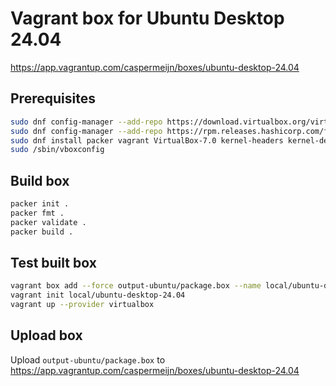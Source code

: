 # Vagrant box for Ubuntu Desktop 24.04

https://app.vagrantup.com/caspermeijn/boxes/ubuntu-desktop-24.04

## Prerequisites

```bash
sudo dnf config-manager --add-repo https://download.virtualbox.org/virtualbox/rpm/fedora/virtualbox.repo
sudo dnf config-manager --add-repo https://rpm.releases.hashicorp.com/fedora/hashicorp.repo
sudo dnf install packer vagrant VirtualBox-7.0 kernel-headers kernel-devel dkms
sudo /sbin/vboxconfig
```

## Build box

```bash
packer init .
packer fmt .
packer validate .
packer build .
```

## Test built box

```bash
vagrant box add --force output-ubuntu/package.box --name local/ubuntu-desktop-24.04
vagrant init local/ubuntu-desktop-24.04
vagrant up --provider virtualbox
```

## Upload box

Upload `output-ubuntu/package.box` to https://app.vagrantup.com/caspermeijn/boxes/ubuntu-desktop-24.04
